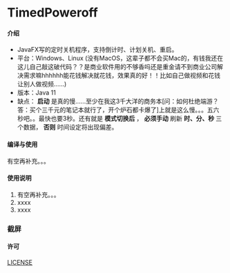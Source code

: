 # TimedPoweroff

#### 介绍

- JavaFX写的定时关机程序，支持倒计时、计划关机、重启。
- 平台：Windows、Linux (没有MacOS，这辈子都不会买Mac的，有钱我还在这儿自己敲这破代码？？是商业软件用的不够香吗还是重金请不到商业公司解决需求嘛hhhhhh能花钱解决就花钱，效果真的好！！比如自己做视频和花钱让别人做视频……)
- 版本：Java 11
- 缺点： **启动** 是真的慢……至少在我这3千大洋的商务本[问：如何杜绝端游？答：买个三千元的笔记本就行了，开个炉石都卡爆了]上就是这么慢。。。五六秒吧。。最快也要3秒。还有就是 **模式切换后** ， **必须手动** 刷新 **时、分、秒** 三个数据， **否则** 时间设定将出现偏差。

#### 编译与使用

有空再补充。。。

#### 使用说明

1.  有空再补充。。。
2.  xxxx
3.  xxxx

### 截屏



#### 许可

[LICENSE]()

